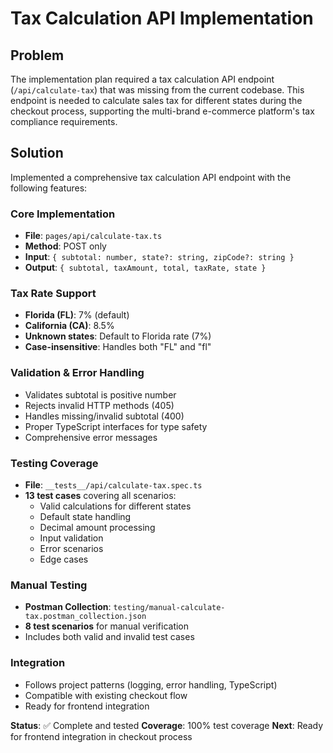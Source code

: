 # Tax Calculation API Implementation

## Problem
The implementation plan required a tax calculation API endpoint (`/api/calculate-tax`) that was missing from the current codebase. This endpoint is needed to calculate sales tax for different states during the checkout process, supporting the multi-brand e-commerce platform's tax compliance requirements.

## Solution
Implemented a comprehensive tax calculation API endpoint with the following features:

### Core Implementation
- **File**: `pages/api/calculate-tax.ts`
- **Method**: POST only
- **Input**: `{ subtotal: number, state?: string, zipCode?: string }`
- **Output**: `{ subtotal, taxAmount, total, taxRate, state }`

### Tax Rate Support
- **Florida (FL)**: 7% (default)
- **California (CA)**: 8.5%
- **Unknown states**: Default to Florida rate (7%)
- **Case-insensitive**: Handles both "FL" and "fl"

### Validation & Error Handling
- Validates subtotal is positive number
- Rejects invalid HTTP methods (405)
- Handles missing/invalid subtotal (400)
- Proper TypeScript interfaces for type safety
- Comprehensive error messages

### Testing Coverage
- **File**: `__tests__/api/calculate-tax.spec.ts`
- **13 test cases** covering all scenarios:
  - Valid calculations for different states
  - Default state handling
  - Decimal amount processing
  - Input validation
  - Error scenarios
  - Edge cases

### Manual Testing
- **Postman Collection**: `testing/manual-calculate-tax.postman_collection.json`
- **8 test scenarios** for manual verification
- Includes both valid and invalid test cases

### Integration
- Follows project patterns (logging, error handling, TypeScript)
- Compatible with existing checkout flow
- Ready for frontend integration

**Status**: ✅ Complete and tested
**Coverage**: 100% test coverage
**Next**: Ready for frontend integration in checkout process 